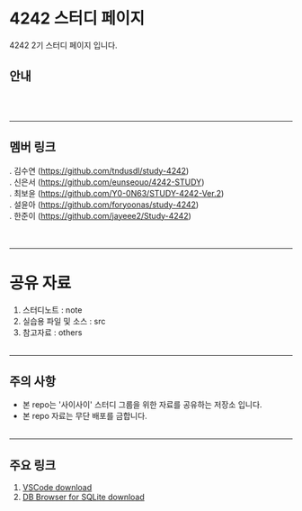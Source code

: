 # 4242 스터디 페이지
4242 2기 스터디 페이지 입니다.
<br>

## 안내

<br><br>

-----------------------------------

## 멤버 링크
. 김수연 (https://github.com/tndusdl/study-4242)<br>
. 신은서 (https://github.com/eunseouo/4242-STUDY) <br>
. 최보윤 (https://github.com/Y0-0N63/STUDY-4242-Ver.2) <br>
. 설윤아 (https://github.com/foryoonas/study-4242) <br>
. 한준이 (https://github.com/jayeee2/Study-4242) <br>
<br><br>


-----------------------------------
# 공유 자료

1. 스터디노트 : note 
2. 실습용 파일 및 소스 : src
3. 참고자료 : others
<br><br>

-----------------------------------
## 주의 사항
* 본 repo는 '사이사이' 스터디 그룹을 위한 자료를 공유하는 저장소 입니다. 
* 본 repo 자료는 무단 배포를 금합니다.
<br><br>

-----------------------------------

## 주요 링크
1. [VSCode download](https://code.visualstudio.com) <br>
2. [DB Browser for SQLite download](https://sqlitebrowser.org/dl/) <br>
<br><br>
